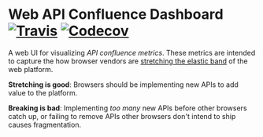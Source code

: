 # Web API Confluence Dashboard [![Travis](https://img.shields.io/travis/GoogleChrome/confluence.svg)]() [![Codecov](https://img.shields.io/codecov/c/github/GoogleChrome/confluence.svg)]()

A web UI for visualizing *API confluence metrics*. These metrics are intended to
capture the how browser vendors
are
[stretching the elastic band](https://docs.google.com/presentation/d/1pfu-wAxbkVN41Zgg9P3ln9tJB9AwKh9T3btyWvd17Rk/edit#slide=id.g1c2be92856_0_10) of
the web platform.

**Stretching is good**: Browsers should be implementing new APIs to add value to
the platform.

**Breaking is bad**: Implementing *too many* new APIs before other browsers
catch up, or failing to remove APIs other browsers don't intend to ship causes
fragmentation.
